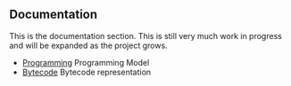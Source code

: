 ## Documentation

This is the documentation section. This is still very much work in progress and will be expanded as the project grows.

* [Programming](./programming/README.md) Programming Model
* [Bytecode](./bytecode/README.md) Bytecode representation
